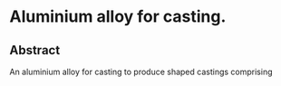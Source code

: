 # Aluminium alloy for casting.

## Abstract
An aluminium alloy for casting to produce shaped castings comprising